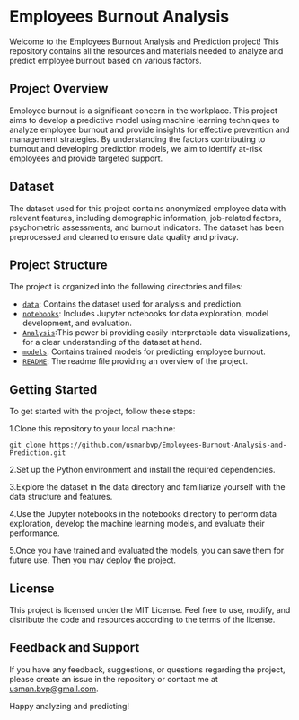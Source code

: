
# Employees Burnout Analysis

Welcome to the Employees Burnout Analysis and Prediction project! This repository contains all the resources and materials needed to analyze and predict employee burnout based on various factors.

## Project Overview

Employee burnout is a significant concern in the workplace. This project aims to develop a predictive model using machine learning techniques to analyze employee burnout and provide insights for effective prevention and management strategies. By understanding the factors contributing to burnout and developing prediction models, we aim to identify at-risk employees and provide targeted support.

## Dataset 

The dataset used for this project contains anonymized employee data with relevant features, including demographic information, job-related factors, psychometric assessments, and burnout indicators. The dataset has been preprocessed and cleaned to ensure data quality and privacy.

## Project Structure

The project is organized into the following directories and files:

- [`data`](data/employee_burnout_analysis.xlsx): Contains the dataset used for analysis and prediction.
- [`notebooks`](Employees-Burnout-Analysis-and-Prediction.ipynb): Includes Jupyter notebooks for data exploration, model development, and evaluation.
- [`Analysis`](EmployeesBurnoutAnalysis.pbix):This power bi providing easily interpretable data visualizations, for a clear understanding of the dataset at hand.
- [`models`](model.pkl): Contains trained models for predicting employee burnout.
- [`README`](README.md): The readme file providing an overview of the project.

## Getting Started

To get started with the project, follow these steps:

1.Clone this repository to your local machine:
```
git clone https://github.com/usmanbvp/Employees-Burnout-Analysis-and-Prediction.git
```
2.Set up the Python environment and install the required dependencies.

3.Explore the dataset in the data directory and familiarize yourself with the data structure and features.

4.Use the Jupyter notebooks in the notebooks directory to perform data exploration, develop the machine learning models, and evaluate their performance.

5.Once you have trained and evaluated the models, you can save them  for future use.
Then you may deploy the project.

## License
This project is licensed under the MIT License. Feel free to use, modify, and distribute the code and resources according to the terms of the license.

## Feedback and Support
If you have any feedback, suggestions, or questions regarding the project, please create an issue in the repository or contact me at usman.bvp@gmail.com.

Happy analyzing and predicting!
